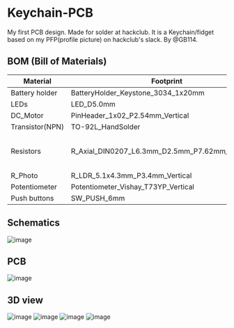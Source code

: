 # Keychain-PCB
My first PCB design. Made for solder at hackclub.
It is a Keychain/fidget based on my PFP(profile picture) on hackclub's slack. By @GB114.
## BOM (Bill of Materials)
| Material        | Footprint                                  | Quantity | Types |
|-----------------|--------------------------------------------|----------|-------|
| Battery holder  | BatteryHolder_Keystone_3034_1x20mm         | 1        |       |
| LEDs            | LED_D5.0mm                                 | 2        |       |
| DC_Motor        | PinHeader_1x02_P2.54mm_Vertical            | 1        |       |
| Transistor(NPN) | TO-92L_HandSolder                          | 1        |       |
| Resistors       | R_Axial_DIN0207_L6.3mm_D2.5mm_P7.62mm_Horizontal | 7        | 6 - 220Ω, 1 - 4.7kΩ |
| R_Photo         | R_LDR_5.1x4.3mm_P3.4mm_Vertical            | 1        |       |
| Potentiometer   | Potentiometer_Vishay_T73YP_Vertical        | 1        |       |
| Push buttons    | SW_PUSH_6mm                                | 2        |       |

## Schematics
![image](https://github.com/user-attachments/assets/5905449a-1560-4ac0-88cb-7f497183a674)
## PCB
![image](https://github.com/user-attachments/assets/84425c31-a805-41c7-a75a-1b550a4908fa)
## 3D view
![image](https://github.com/user-attachments/assets/605ae2ca-486a-48dd-8536-88a17d1e79c8)
![image](https://github.com/user-attachments/assets/2269bff6-4268-4b94-a60b-91b6c842eea6)
![image](https://github.com/user-attachments/assets/7c1af195-3421-4a9b-9665-6b9a495dad48)
![image](https://github.com/user-attachments/assets/957ff615-37dd-48e8-a358-8b32dcfe8115)
